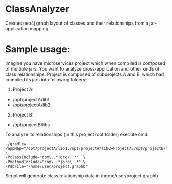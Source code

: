 # ClassAnalyzer
Creates neo4j graph layout of classes and their relationships from a jar-application mapping

# Sample usage:
Imagine you have microservices project which when compiled is composed of
multiple jars. You want to analyze cross-application and other kinds of 
class relationships. Project is composed of subprojects A and B, which had 
compiled its jars into following folders:
1. Project A:
- /opt/projectA/lib1
- /opt/projectA/lib2
2. Project B:
- /opt/projectB/libs

To analyze its relationships (in this project root folder) execute cmd:

    ./gradlew  -PappMap="/opt/projectA/lib1,/opt/projectA/lib2=ProjectA;/opt/projectB/libs=ProjectB" \
    -PclassInclude="com\..*|org\..*"  \ 
    -PmethodInclude="com\..*|org\..*" \
    -PdbFile="/home/user/project.graphb"

Script will generate class relationship data in /home/user/project.graphb